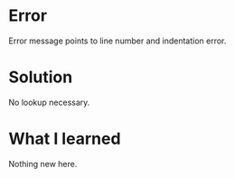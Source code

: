 # Error
Error message points to line number and indentation error.

# Solution
No lookup necessary.

# What I learned
Nothing new here.